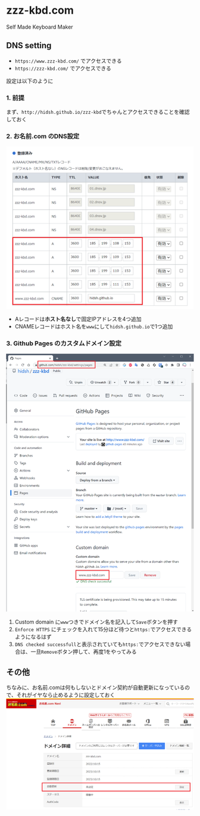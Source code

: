 # zzz-kbd.com
Self Made Keyboard Maker

## DNS setting

- `https://www.zzz-kbd.com/` でアクセスできる
- `https://zzz-kbd.com/` でアクセスできる

設定は以下のように

### 1. 前提
まず、`http://hidsh.github.io/zzz-kbd`でちゃんとアクセスできることを確認しておく

### 2. お名前.com のDNS設定

![お名前.comの設定](img/dns-onamae.png)

- Aレコードは**ホスト名なし**で固定IPアドレスを4つ追加
- CNAMEレコードはホスト名を`www`にして`hidsh.github.io`で1つ追加


### 3. Github Pages のカスタムドメイン設定

![Github Pagesの設定](img/dns-github-pages.png)

1. Custom domain に`www`つきでドメイン名を記入して`Save`ボタンを押す
2. `Enforce HTTPS` にチェックを入れて15分ほど待つと`https:`でアクセスできるようになるはず
3. `DNS checked successfull`と表示されていても`https:`でアクセスできない場合は、一旦`Remove`ボタン押して、再度1をやってみる

## その他
ちなみに、お名前.comは何もしないとドメイン契約が自動更新になっているので、それがイヤなら止めるように設定しておく
![お名前.comの自動更新設定](img/dns-onamae2.png)
